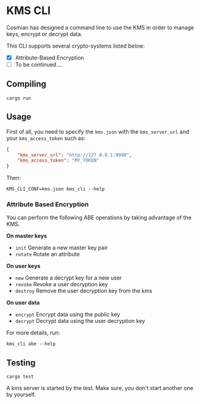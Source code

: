 # KMS CLI

Cosmian has designed a command line to use the KMS in order to manage keys, encrypt or decrypt data.

This CLI supports several crypto-systems listed below:
- [X] Attribute-Based Encryption
- [ ] To be continued....

## Compiling

```
cargo run
```

## Usage

First of all, you need to specify the `kms.json` with the `kms_server_url` and your `kms_access_token` such as:

```json
{
    "kms_server_url": "http://127.0.0.1:9998",
    "kms_access_token": "MY_TOKEN"
}
```

Then:

```
KMS_CLI_CONF=kms.json kms_cli --help
```

### Attribute Based Encryption

You can perform the following ABE operations by taking advantage of the KMS.

__On master keys__

- `init` Generate a new master key pair
- `rotate` Rotate an attribute 

__On user keys__

- `new` Generate a decrypt key for a new user
- `revoke` Revoke a user decryption key
- `destroy` Remove the user decryption key from the kms

__On user data__

- `encrypt` Encrypt data using the public key
- `decrypt` Decrypt data using the user decryption key

For more details, run:
```
kms_cli abe --help
```

## Testing

```
cargo test
```

A kms server is started by the test. Make sure, you don't start another one by yourself.
